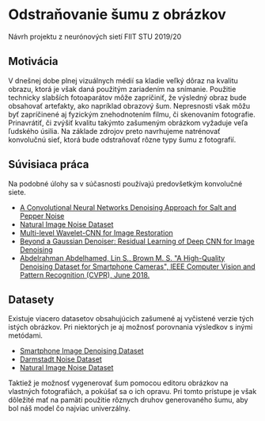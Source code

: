 # Odstraňovanie šumu z obrázkov
Návrh projektu z neurónových sietí FIIT STU 2019/20

## Motivácia
V dnešnej dobe plnej vizuálnych médií sa kladie veľký dôraz na kvalitu obrazu, ktorá je však daná použitým zariadením na snímanie. Použitie technicky slabších fotoaparátov môže zapríčiniť, že výsledný obraz bude obsahovať artefakty, ako napríklad obrazový šum. Nepresnosti však môžu byť zapríčinené aj fyzickým znehodnotením filmu, či skenovaním fotografie. Prinavrátiť, či zvýšiť kvalitu takýmto zašumeným obrázkom vyžaduje veľa ľudského úsilia. Na základe zdrojov preto navrhujeme natrénovať konvolučnú sieť, ktorá bude odstraňovať rôzne typy šumu z fotografií.

## Súvisiaca práca
Na podobné úlohy sa v súčasnosti používajú predovšetkým konvolučné siete.
- [A Convolutional Neural Networks Denoising Approach for Salt and Pepper Noise](https://arxiv.org/ftp/arxiv/papers/1807/1807.08176.pdf)
- [Natural Image Noise Dataset](https://arxiv.org/abs/1906.00270)
- [Multi-level Wavelet-CNN for Image Restoration](https://arxiv.org/pdf/1805.07071v2.pdf)
- [Beyond a Gaussian Denoiser: Residual Learning of Deep CNN for Image Denoising](https://arxiv.org/pdf/1608.03981.pdf)
- [Abdelrahman Abdelhamed, Lin S., Brown M. S. "A High-Quality Denoising Dataset for Smartphone Cameras", IEEE Computer Vision and Pattern Recognition (CVPR), June 2018.](https://www.eecs.yorku.ca/~kamel/sidd/files/SIDD_CVPR_2018.pdf)

## Datasety
Existuje viacero datasetov obsahujúcich zašumené aj vyčistené verzie tých istých obrázkov. Pri niektorých je aj možnosť porovnania výsledkov s inými metódami.  
- [Smartphone Image Denoising Dataset](https://www.eecs.yorku.ca/~kamel/sidd/dataset.php)
- [Darmstadt Noise Dataset](https://noise.visinf.tu-darmstadt.de/)
- [Natural Image Noise Dataset](https://commons.wikimedia.org/wiki/Natural_Image_Noise_Dataset)

Taktiež je možnosť vygenerovať šum pomocou editoru obrázkov na vlastných fotografiách, a pokúšať sa o ich opravu. Pri tomto prístupe je však dôležité mať na pamäti použitie rôznych druhov generovaného šumu, aby bol náš model čo najviac univerzálny.

